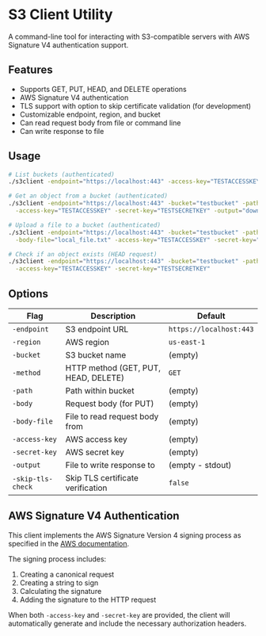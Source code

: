 # S3 Client Utility

A command-line tool for interacting with S3-compatible servers with AWS Signature V4 authentication support.

## Features

- Supports GET, PUT, HEAD, and DELETE operations
- AWS Signature V4 authentication 
- TLS support with option to skip certificate validation (for development)
- Customizable endpoint, region, and bucket
- Can read request body from file or command line
- Can write response to file

## Usage

```bash
# List buckets (authenticated)
./s3client -endpoint="https://localhost:443" -access-key="TESTACCESSKEY" -secret-key="TESTSECRETKEY" -method="GET"

# Get an object from a bucket (authenticated)
./s3client -endpoint="https://localhost:443" -bucket="testbucket" -path="test.txt" -method="GET" \
  -access-key="TESTACCESSKEY" -secret-key="TESTSECRETKEY" -output="downloaded.txt"

# Upload a file to a bucket (authenticated)
./s3client -endpoint="https://localhost:443" -bucket="testbucket" -path="upload.txt" -method="PUT" \
  -body-file="local_file.txt" -access-key="TESTACCESSKEY" -secret-key="TESTSECRETKEY"

# Check if an object exists (HEAD request)
./s3client -endpoint="https://localhost:443" -bucket="testbucket" -path="test.txt" -method="HEAD" \
  -access-key="TESTACCESSKEY" -secret-key="TESTSECRETKEY"
```

## Options

| Flag             | Description                                  | Default                |
|------------------|----------------------------------------------|------------------------|
| `-endpoint`      | S3 endpoint URL                              | `https://localhost:443` |
| `-region`        | AWS region                                   | `us-east-1`           |
| `-bucket`        | S3 bucket name                               | (empty)               |
| `-method`        | HTTP method (GET, PUT, HEAD, DELETE)         | `GET`                 |
| `-path`          | Path within bucket                           | (empty)               |
| `-body`          | Request body (for PUT)                       | (empty)               |
| `-body-file`     | File to read request body from               | (empty)               |
| `-access-key`    | AWS access key                               | (empty)               |
| `-secret-key`    | AWS secret key                               | (empty)               |
| `-output`        | File to write response to                    | (empty - stdout)      |
| `-skip-tls-check`| Skip TLS certificate verification            | `false`               |

## AWS Signature V4 Authentication

This client implements the AWS Signature Version 4 signing process as specified in the [AWS documentation](https://docs.aws.amazon.com/general/latest/gr/signature-version-4.html).

The signing process includes:
1. Creating a canonical request
2. Creating a string to sign
3. Calculating the signature
4. Adding the signature to the HTTP request

When both `-access-key` and `-secret-key` are provided, the client will automatically generate and include the necessary authorization headers. 